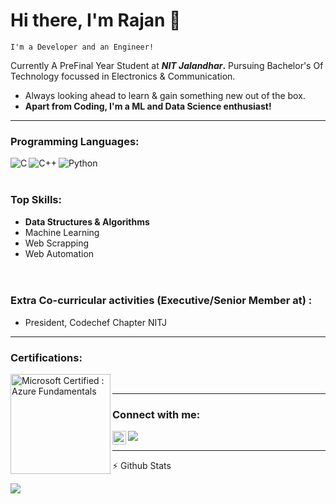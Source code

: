 # Hi there, I'm Rajan 👋
`I'm a Developer and an Engineer!`

Currently A PreFinal Year Student at **_NIT Jalandhar_.**
Pursuing Bachelor's Of Technology focussed in Electronics & Communication.

- Always looking ahead to learn & gain something new out of the box.
- **Apart from Coding, I'm a ML and Data Science enthusiast!**

<hr/>

### Programming Languages:
<img align="left" alt="C" src="https://img.icons8.com/color/50/000000/c-programming.png" />
<img align="left" alt="C++" src="https://img.icons8.com/color/50/000000/c-plus-plus-logo.png"/>
<img align="left" alt="Python" src="https://img.icons8.com/ios-glyphs/50/000000/python.png" />
<br/><br/>

### Top Skills:

-  **Data Structures & Algorithms**
-  Machine Learning
- Web Scrapping
- Web Automation
<br/><br/><br/>
### Extra Co-curricular activities (Executive/Senior Member at) :

- President, Codechef Chapter NITJ

<hr/>

### Certifications:
<img align="left" alt="Microsoft Certified : Azure Fundamentals" src="https://images.youracclaim.com/size/680x680/images/5c8fca38-b0d2-49e5-9ad2-f3f8e79b327f/azure-data-scientist-associate-600x600.png" width="160" height="160" />
<br/><hr/>

### Connect with me:

[<img align="left" alt="codeSTACKr | LinkedIn" width="22px" src="https://cdn.jsdelivr.net/npm/simple-icons@v3/icons/linkedin.svg" />][linkedin]
[<img align="left" src="https://img.icons8.com/material-sharp/24/000000/github.png"/>][github]

[linkedin]: https://linkedin.com/in/rajan-arora-06121999
[github]: https://www.github.com/rajanarora1999

<br/><hr/>

:zap: Github Stats

  <!--<img align="left" alt="Amardeep's Github Status" src="https://github-readme-stats.vercel.app/api?username=rajanarora1999&show_icons=true&hide_border=true&theme=dracula" />-->
  <img align="left" src="https://github-readme-stats.vercel.app/api/top-langs/?username=rajanarora1999&theme=dracula&layout=compact" />
